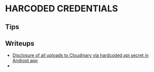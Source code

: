 # HARCODED CREDENTIALS

## Tips


## Writeups
- [Disclosure of all uploads to Cloudinary via hardcoded api secret in Android app](https://hackerone.com/reports/351555)
- 
